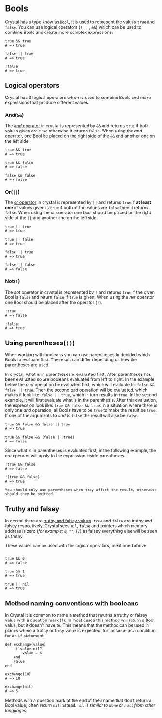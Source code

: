 # Bools

Crystal has a type know as [`Bool`][bools], it is used to represent the values `true` and `false`.
You can use logical operators (`!`, `||`, `&&`) which can be used to combine Bools and create more complex expressions:

```crystal
true && true
# => true

false || true
# => true

!false
# => true
```

## Logical operators

Crystal has 3 logical operators which is used to combine Bools and make expressions that produce different values.

### And(`&&`)

The [_and_ operator][and] in crystal is represented by `&&` and returns `true` if both values given are `true` otherwise it returns `false`.
When using the _and_ operator, one Bool be placed on the right side of the `&&` and another one on the left side.

```crystal
true && true
# => true

true && false
# => false

false && false
# => false
```

### Or(`||`)

The [_or_ operator][or] in crystal is represented by `||` and returns `true` if **at least one** of values given is `true` if both of the values are `false` then it returns `false`.
When using the _or_ operator one bool should be placed on the right side of the `||` and another one on the left side.

```crystal
true || true
# => true

true || false
# => true

false || true
# => true

false || false
# => false
```

### Not(`!`)

The _not_ operator in crystal is represented by `!` and returns `true` if the given Bool is `false` and return `false` if `true` is given.
When using the _not_ operator one Bool should be placed after the operator (`!`).

```crystal
!true
# => false

!false
# => true
```

## Using parentheses(`()`)

When working with booleans you can use parentheses to decided which Bools to evaluate first.
The result can differ depending on how the parentheses are used.

In crystal, what is in parentheses is evaluated first.
After parentheses has been evaluated so are booleans evaluated from left to right.
In the example below the _and_ operation be evaluated first, which will evaluate to: `false && false || true`.
Then the second _and_ operation will be evaluated, which makes it look like: `false || true`, which in turn results in `true`.
In the second example, it will first evaluate what is in the parenthesis. After this evaluation, the expression look like: `true && false && true`.
In a situation where there is only one _and_ operation, all Bools have to be `true` to make the result be `true`.
If one of the arguments to _and_ is `false` the result will also be `false`.

```crystal
true && false && false || true
# => true

true && false && (false || true)
# => false
```

Since what is in parentheses is evaluated first, in the following example, the _not_ operator will apply to the expression inside parentheses.

```crystal
!true && false
# => false

!(true && false)
# => true
```

```exercism/caution
You should only use parentheses when they affect the result, otherwise should they be omitted.
```

## Truthy and falsey

In crystal there are [truthy and falsey values][truthy_and_falsey_values].
`true` and `false` are truthy and falsey respectively, Crystal sees `nil`, `false` and pointers which memory address is zero (_for example: `0`, `""`, `[]`_) as falsey everything else will be seen as truthy.

These values can be used with the logical operators, mentioned above.

```crystal

true && 0
# => false

true && 1
# => true

true || nil
# => true
```

## Method naming conventions with booleans

In Crystal it is common to name a method that returns a truthy or falsey value with a question mark (`?`).
In most cases this method will return a Bool value, but it doesn't have to.
This means that the method can be used in places where a truthy or falsy value is expected, for instance as a condition for an `if` statement:

```crystal
def exchange(value)
    if value.nil?
        value = 5
    end
    value
end

exchange(10)
# => 10

exchange(nil)
# => 5
```

Methods with a question mark at the end of their name that don't return a Bool value, often return `nil` instead. `nil` is _similar to `None` or `null` from other languages_.

[bools]: https://crystal-lang.org/reference/1.7/syntax_and_semantics/literals/bool.html
[and]: https://crystal-lang.org/reference/1.7/syntax_and_semantics/and.html
[or]: https://crystal-lang.org/reference/1.7/syntax_and_semantics/or.html
[truthy_and_falsey_values]: https://crystal-lang.org/reference/1.7/syntax_and_semantics/truthy_and_falsey_values.html
